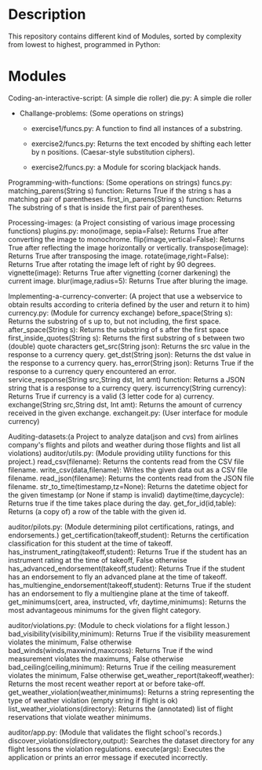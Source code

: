 # Description
This repository contains different kind of Modules, sorted by complexity from lowest to highest, programmed in Python:
# Modules
Coding-an-interactive-script: (A simple die roller)
  die.py: A simple die roller


- Challange-problems: (Some operations on strings)
  - exercise1/funcs.py: A function to find all instances of a substring.
  
  - exercise2/funcs.py: Returns the text encoded by shifting each letter by n positions. (Caesar-style substitution ciphers).
  
  - exercise2/funcs.py: a Module for scoring blackjack hands.
  
  
Programming-with-functions: (Some operations on strings)
  funcs.py: matching_parens(String s) function: Returns True if the string s has a matching pair of parentheses.
            first_in_parens(String s) function: Returns The substring of s that is inside the first pair of parentheses.


Processing-images: (a Project consisting of various image processing functions)
  plugins.py: mono(image, sepia=False): Returns True after converting the image to monochrome.
              flip(image,vertical=False): Returns True after reflecting the image horizontally or vertically.
              transpose(image): Returns True after transposing the image.
              rotate(image,right=False): Returns True after rotating the image left of right by 90 degrees.
              vignette(image): Returns True after vignetting (corner darkening) the current image.
              blur(image,radius=5): Returns True after bluring the image.


Implementing-a-currency-converter: (A project that use a webservice to obtain results according to criteria defined by the user and return it to him)
  currency.py: (Module for currency exchange)
              before_space(String s): Returns the substring of s up to, but not including, the first space.
              after_space(String s): Returns the substring of s after the first space
              first_inside_quotes(String s): Returns the first substring of s between two (double) quote characters
              get_src(String json): Returns the src value in the response to a currency query.
              get_dst(String json): Returns the dst value in the response to a currency query.
              has_error(String json): Returns True if the response to a currency query encountered an error.
              service_response(String src,String dst, Int amt) function: Returns a JSON string that is a response to a currency query.
              iscurrency(String currency): Returns True if currency is a valid (3 letter code for a) currency.
              exchange(String src,String dst, Int amt): Returns the amount of currency received in the given exchange.
  exchangeit.py: (User interface for module currency)
  
  
Auditing-datasets:(a Project to analyze data(json and cvs) from airlines company's flights and pilots and weather during those flights and list all violations)
  auditor/utils.py: (Module providing utility functions for this project.)
              read_csv(filename): Returns the contents read from the CSV file filename.
              write_csv(data,filename): Writes the given data out as a CSV file filename.
              read_json(filename): Returns the contents read from the JSON file filename.
              str_to_time(timestamp,tz=None): Returns the datetime object for the given timestamp (or None if stamp is invalid)
              daytime(time,daycycle): Returns true if the time takes place during the day.
              get_for_id(id,table): Returns (a copy of) a row of the table with the given id.
              
  auditor/pilots.py: (Module determining pilot certifications, ratings, and endorsements.)
              get_certification(takeoff,student): Returns the certification classification for this student at the time of takeoff.
              has_instrument_rating(takeoff,student): Returns True if the student has an instrument rating at the time of takeoff, False otherwise
              has_advanced_endorsement(takeoff,student): Returns True if the student has an endorsement to fly an advanced plane at the time of takeoff.
              has_multiengine_endorsement(takeoff,student): Returns True if the student has an endorsement to fly a multiengine plane at the time of takeoff.
              get_minimums(cert, area, instructed, vfr, daytime,minimums): Returns the most advantageous minimums for the given flight category.
              
  auditor/violations.py: (Module to check violations for a flight lesson.)
              bad_visibility(visibility,minimum): Returns True if the visibility measurement violates the minimum, False otherwise
              bad_winds(winds,maxwind,maxcross): Returns True if the wind measurement violates the maximums, False otherwise
              bad_ceiling(ceiling,minimum): Returns True if the ceiling measurement violates the minimum, False otherwise
              get_weather_report(takeoff,weather): Returns the most recent weather report at or before take-off.
              get_weather_violation(weather,minimums): Returns a string representing the type of weather violation (empty string if flight is ok)
              list_weather_violations(directory): Returns the (annotated) list of flight reservations that violate weather minimums.
              
 auditor/app.py: (Module that validates the flight school's records.)
              discover_violations(directory,output): Searches the dataset directory for any flight lessons the violation regulations.
              execute(args): Executes the application or prints an error message if executed incorrectly.
